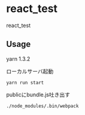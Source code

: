 react_test
===

react_test

## Usage

yarn 1.3.2

ローカルサーバ起動
```
yarn run start
```

publicにbundle.js吐き出す
```
./node_modules/.bin/webpack
```
